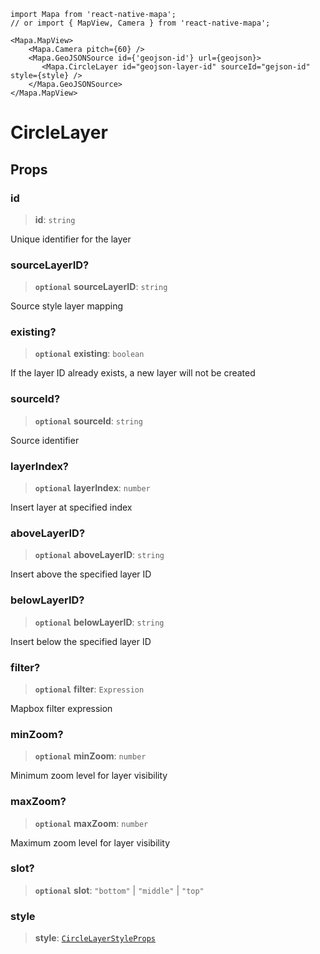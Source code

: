 ```tsx
import Mapa from 'react-native-mapa';
// or import { MapView, Camera } from 'react-native-mapa';

<Mapa.MapView>
    <Mapa.Camera pitch={60} />
    <Mapa.GeoJSONSource id={'geojson-id'} url={geojson}>
       <Mapa.CircleLayer id="geojson-layer-id" sourceId="gejson-id" style={style} />
    </Mapa.GeoJSONSource>
</Mapa.MapView>
```

# CircleLayer

## Props

### id

> **id**: `string`

Unique identifier for the layer

### sourceLayerID?

> **`optional`** **sourceLayerID**: `string`

Source style layer mapping

### existing?

> **`optional`** **existing**: `boolean`

If the layer ID already exists, a new layer will not be created

### sourceId?

> **`optional`** **sourceId**: `string`

Source identifier

### layerIndex?

> **`optional`** **layerIndex**: `number`

Insert layer at specified index

### aboveLayerID?

> **`optional`** **aboveLayerID**: `string`

Insert above the specified layer ID

### belowLayerID?

> **`optional`** **belowLayerID**: `string`

Insert below the specified layer ID

### filter?

> **`optional`** **filter**: `Expression`

Mapbox filter expression

### minZoom?

> **`optional`** **minZoom**: `number`

Minimum zoom level for layer visibility

### maxZoom?

> **`optional`** **maxZoom**: `number`

Maximum zoom level for layer visibility

### slot?

> **`optional`** **slot**: `"bottom"` \| `"middle"` \| `"top"`

### style

> **style**: [`CircleLayerStyleProps`](CircleLayerStyleProps.md)
